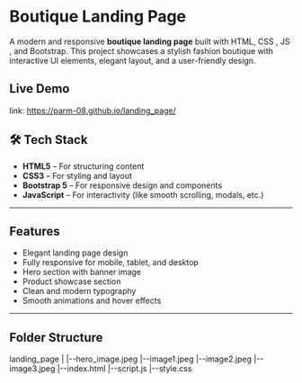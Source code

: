 
#  Boutique Landing Page

A modern and responsive **boutique landing page** built with HTML, CSS , JS , and Bootstrap. This project showcases a stylish fashion boutique with interactive UI elements, elegant layout, and a user-friendly design.



##  Live Demo

link: https://parm-08.github.io/landing_page/


## 🛠 Tech Stack

- **HTML5** – For structuring content
- **CSS3** – For styling and layout
- **Bootstrap 5** – For responsive design and components
- **JavaScript** – For interactivity (like smooth scrolling, modals, etc.)

---

##  Features

-  Elegant landing page design
-  Fully responsive for mobile, tablet, and desktop
-  Hero section with banner image
-  Product showcase section
-  Clean and modern typography
-  Smooth animations and hover effects

---

##  Folder Structure

landing_page
|
|--hero_image.jpeg
|--image1.jpeg
|--image2.jpeg
|--image3.jpeg
|--index.html
|--script.js
|--style.css
